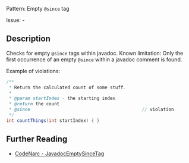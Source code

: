 Pattern: Empty `@since` tag

Issue: -

## Description

Checks for empty `@since` tags within javadoc. Known limitation: Only the first occurrence of an empty `@since` within a javadoc comment is found.

Example of violations:

``` groovy
/**
 * Return the calculated count of some stuff.
 *
 * @param startIndex - the starting index
 * @return the count
 * @since                                          // violation
 */
int countThings(int startIndex) { }
```

## Further Reading

* [CodeNarc - JavadocEmptySinceTag](https://codenarc.github.io/CodeNarc/codenarc-rules-comments.html#javadocemptysincetag-rule)